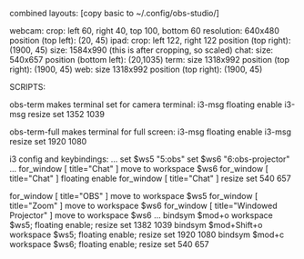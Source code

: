 combined layouts:
  [copy basic to ~/.config/obs-studio/]

  webcam:
    crop: left 60, right 40, top 100, bottom 60
    resolution: 640x480
    position (top left): (20, 45)
  ipad:
    crop: left 122, right 122
    position (top right): (1900, 45)
    size: 1584x990 (this is after cropping, so scaled)
  chat:
    size: 540x657
    position (bottom left): (20,1035)
  term:
    size 1318x992
    position (top right): (1900, 45)
  web:
    size 1318x992
    position (top right): (1900, 45)

SCRIPTS:

obs-term makes terminal set for camera terminal:
  i3-msg floating enable
  i3-msg resize set 1352 1039

obs-term-full makes terminal for full screen:
  i3-msg floating enable
  i3-msg resize set 1920 1080

i3 config and keybindings:
  ...
  set $ws5 "5:obs"
  set $ws6 "6:obs-projector"
  ...
  for_window [ title="Chat" ] move to workspace $ws6
  for_window [ title="Chat" ] floating enable
  for_window [ title="Chat" ] resize set 540 657
  
  for_window [ title="OBS" ] move to workspace $ws5
  for_window [ title="Zoom" ] move to workspace $ws6
  for_window [ title="Windowed Projector" ] move to workspace $ws6
  ...
  bindsym $mod+o workspace $ws5; floating enable; resize set 1382 1039
  bindsym $mod+Shift+o workspace $ws5; floating enable; resize set 1920 1080
  bindsym $mod+c workspace $ws6; floating enable; resize set 540 657
